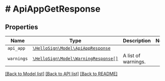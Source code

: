 # # ApiAppGetResponse



## Properties

Name | Type | Description | Notes
------------ | ------------- | ------------- | -------------
| `api_app` | [```\HelloSign\Model\ApiAppResponse```](ApiAppResponse.md) |    |  |
| `warnings` | [```\HelloSign\Model\WarningResponse[]```](WarningResponse.md) |  A list of warnings.  |  |

[[Back to Model list]](../../README.md#models) [[Back to API list]](../../README.md#endpoints) [[Back to README]](../../README.md)
